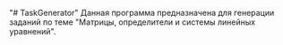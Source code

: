 "# TaskGenerator" 
Данная программа предназначена для генерации заданий по теме "Матрицы, определители и системы линейных уравнений".
